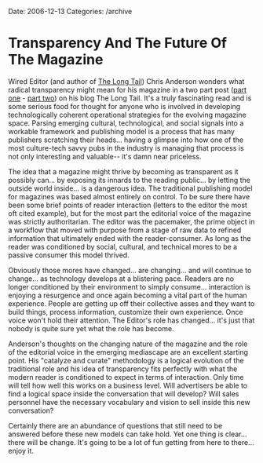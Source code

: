 Date: 2006-12-13
Categories: /archive

# Transparency And The Future Of The Magazine

Wired Editor (and author of <a href="http://www.amazon.com/Long-Tail-Future-Business-Selling/dp/1401302378/sr=8-1/qid=1166031178/ref=pd_bbs_sr_1/104-9455551-5346315?ie=UTF8&amp;s=books">The Long Tail</a>) Chris Anderson wonders what radical transparency might mean for his magazine in a two part post (<a href="http://www.longtail.com/the_long_tail/2006/12/what_would_radi.html">part one</a> - <a href="http://www.longtail.com/the_long_tail/2006/12/what_would_radi_1.html">part two</a>) on his blog The Long Tail.  It's a truly fascinating read and is some serious food for thought for anyone who is involved in developing technologically coherent operational strategies for the evolving magazine space.  Parsing emerging cultural, technological, and social signals into a workable framework and publishing model is a process that has many publishers scratching their heads... having a glimpse into how one of the most culture-tech savvy pubs in the industry is managing that process is not only interesting and valuable-- it's damn near priceless.
<!--more-->
The idea that a magazine might thrive by becoming as transparent as it possibly can... by exposing its innards to the reading public... by letting the outside world inside... is a dangerous idea.  The traditional publishing model for magazines was based almost entirely on control.  To be sure there have been some brief points of reader interaction (letters to the editor the most oft cited example), but for the most part the editorial voice of the magazine was strictly authoritarian.  The editor was the pacemaker, the prime object in a workflow that moved with purpose from a stage of raw data to refined information that ultimately ended with the reader-consumer.  As long as the reader was conditioned by social, cultural, and technical mores to be a passive consumer this model thrived.

Obviously those mores have changed... are changing... and will continue to change... as technology develops at a blistering pace.  Readers are no longer conditioned by their environment to simply consume... interaction is enjoying a resurgence and once again becoming a vital part of the human experience. People are getting up off their collective asses and they want to build things, process information, customize their own experience.  Once voice won't hold their attention.  The Editor's role has changed... it's just that nobody is quite sure yet what the role has become.

Anderson's thoughts on the changing nature of the magazine and the role of the editorial voice in the emerging mediascape are an excellent starting point.  His "catalyze and curate" methodology is a logical evolution of the traditional role and his idea of transparency fits perfectly with what the modern reader is conditioned to expect in terms of interaction. Only time will tell how well this works on a business level.  Will advertisers be able to find a logical space inside the conversation that will develop?  Will sales personnel have the necessary vocabulary and vision to sell inside this new conversation?

Certainly there are an abundance of questions that still need to be answered before these new models can take hold.  Yet one thing is clear... there will be change.  It's going to be a lot of fun getting from here to there... enjoy it.
